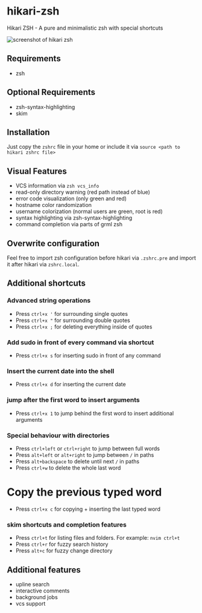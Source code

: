 # hikari-zsh
Hikari ZSH - A pure and minimalistic zsh with special shortcuts

![screenshot of hikari zsh](https://raw.githubusercontent.com/shibumi/hikari-zsh/master/screenshots/hikari1.png)

## Requirements
* zsh

## Optional Requirements
* zsh-syntax-highlighting
* skim

## Installation
Just copy the `zshrc` file in your home or include it via `source <path to hikari zshrc file>`

## Visual Features
* VCS information via `zsh vcs_info`
* read-only directory warning (red path instead of blue)
* error code visualization (only green and red)
* hostname color randomization
* username colorization (normal users are green, root is red)
* syntax highlighting via zsh-syntax-highlighting
* command completion via parts of grml zsh

## Overwrite configuration
Feel free to import zsh configuration before hikari via `.zshrc.pre` and
import it after hikari via `zshrc.local`.

## Additional shortcuts
### Advanced string operations
* Press `ctrl+x '` for surrounding single quotes
* Press `ctrl+x "` for surrounding double quotes
* Press `ctrl+x ;` for deleting everything inside of quotes
### Add sudo in front of every command via shortcut
* Press `ctrl+x s` for inserting sudo in front of any command
### Insert the current date into the shell
* Press `ctrl+x d` for inserting the current date
### jump after the first word to insert arguments
* Press `ctrl+x 1` to jump behind the first word to insert additional arguments
### Special behaviour with directories
* Press `ctrl+left` or `ctrl+right` to jump between full words
* Press `alt+left` or `alt+right` to jump between `/` in paths
* Press `alt+backspace` to delete until next `/` in paths
* Press `ctrl+w` to delete the whole last word
# Copy the previous typed word
* Press `ctrl+x c` for copying + inserting the last typed word
### skim shortcuts and completion features
* Press `ctrl+t` for listing files and folders. For example: `nvim ctrl+t`
* Press `ctrl+r` for fuzzy search history
* Press `alt+c` for fuzzy change directory

## Additional features
* upline search
* interactive comments
* background jobs
* vcs support
